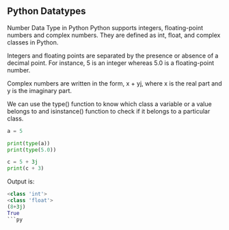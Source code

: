 ## Python Datatypes

Number Data Type in Python
Python supports integers, floating-point numbers and complex numbers. They are defined as int, float, and complex classes in Python. <br>

Integers and floating points are separated by the presence or absence of a decimal point. For instance, 5 is an integer whereas 5.0 is a floating-point number. <br>

Complex numbers are written in the form, x + yj, where x is the real part and y is the imaginary part. <br>

We can use the type() function to know which class a variable or a value belongs to and isinstance() function to check if it belongs to a particular class. <br>

```py
a = 5

print(type(a))
print(type(5.0))

c = 5 + 3j
print(c + 3)
```

Output is:
```py
<class 'int'>
<class 'float'>
(8+3j)
True
```py
